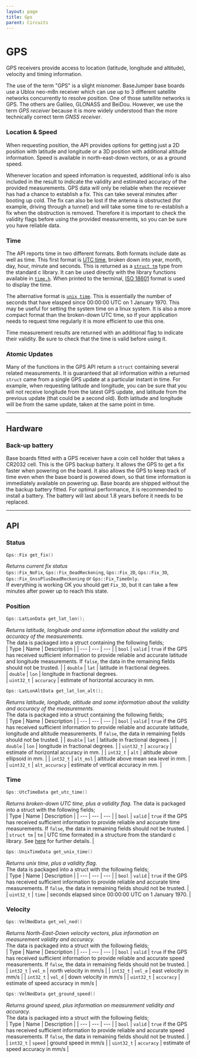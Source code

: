 ```yaml
---
layout: page
title: Gps
parent: Circuits
---
```


# GPS
GPS receivers provide access to location (latitude, longitude and altitude), velocity and timing information. 

The use of the term "GPS" is a slight misnomer. BaseJumper base boards use a Ublox neo-m8n receiver which can use up to 3 different satellite networks concurrently to resolve position. One of those satellite networks is GPS. The others are Galileo, GLONASS and BeiDou. However, we use the term *GPS receiver* because it is more widely understood than the more technically correct term *GNSS receiver*.

### Location & Speed
When requesting position, the API provides options for getting just a 2D position with latitude and longitude or a 3D position with additional altitude information. Speed is available in north-east-down vectors, or as a ground speed. 

Whenever location and speed infomation is requested, additional info is also included in the result to indicate the validity and estimated accuracy of the provided measurements. GPS data will only be reliable when the receiever has had a chance to establish a fix. This can take several minutes after booting up cold. The fix can also be lost if the antenna is obstructed (for example, driving through a tunnel) and will take some time to re-establish a fix when the obstruction is removed. Therefore it is important to check the validity flags before using the provided measurements, so you can be sure you have reliable data.

### Time
The API reports time in two different formats. Both formats include date as well as time. This first format is [UTC time](https://en.wikipedia.org/wiki/Coordinated_Universal_Time), broken down into year, month, day, hour, minute and seconds. This is returned as a [`struct tm`](http://www.cplusplus.com/reference/ctime/tm/) type from the standard c library. It can be used directly with the library functions available in [`time.h`](http://www.cplusplus.com/reference/ctime/). When printed to the terminal, [ISO 18601](https://en.wikipedia.org/wiki/ISO_8601) format is used to display the time.

The alternative format is [`unix time`](https://en.wikipedia.org/wiki/Unix_time). This is essentially the number of seconds that have elasped since 00:00:00 UTC on 1 January 1970. This may be useful for setting the system time on a linux system. It is also a more compact format than the broken-down UTC time, so if your application needs to request time regularly it is more efficient to use this one.

Time measurement results are returned with an additional flag to indicate their validity. Be sure to check that the time is valid before using it. 

### Atomic Updates
Many of the functions in the GPS API return a `struct` containing several related measurements. It is guaranteed that all information within a returned `struct` came from a single GPS update at a particular instant in time. For example, when requesting latitude and longitude, you can be sure that you will not receive longitude from the latest GPS update, and latitude from the previous update (that could be a second old). Both latitude and longitude will be from the same update, taken at the same point in time.

---

## Hardware

### Back-up battery
Base boards fitted with a GPS receiver have a coin cell holder that takes a CR2032 cell. This is the GPS backup battery. It allows the GPS to get a fix faster when powering on the board. It also allows the GPS to keep track of time even when the base board is powered down, so that time information is immediately available on powering up. Base boards are shipped without the the backup battery fitted. For optimal performance, it is recommended to install a battery. The battery will last about 1.8 years before it needs to be replaced. 

---

## API

### Status

``` cpp
Gps::Fix get_fix()
```
*Returns current fix status*  
`Gps::Fix_NoFix`, `Gps::Fix_DeadReckoning`, `Gps::Fix_2D`, `Gps::Fix_3D`, `Gps::Fix_GnssPlusDeadReckoning` or `Gps::Fix_TimeOnly`.  
If everything is working OK you should get `Fix_3D`, but it can take a few minutes after power up to reach this state.

### Position

``` cpp
Gps::LatLonData get_lat_lon();
```
*Returns latitude, longitude and some information about the validity and accuracy of the measurements.*   
The data is packaged into a struct containing the following fields;  
| Type | Name | Description |
| --- | --- | --- |
| `bool` | `valid` | `true` if the GPS has received sufficient information to provide reliable and accurate latitude and longitude measurements. If `false`, the data in the remaining fields should not be trusted. |
| `double` | `lat` | latitude in fractional degrees.  
| `double` | `lon` | longitude in fractional degrees.  
| `uint32_t` | `accuracy` | estimate of horizontal accuracy in mm.  

``` cpp
Gps::LatLonAltData get_lat_lon_alt();
```
*Returns latitude, longitude, altitude and some information about the validity and accuracy of the measurements.*   
The data is packaged into a struct containing the following fields;  
| Type | Name | Description |
| --- | --- | --- |
| `bool` | `valid` | `true` if the GPS has received sufficient information to provide reliable and accurate latitude, longitude and altitude measurements. If `false`, the data in remaining fields should not be trusted. |
| `double` | `lat` | latitude in fractional degrees. |
| `double` | `lon` | longitude in fractional degrees. |
| `uint32_t` | `accuracy` | estimate of horizontal accuracy in mm. |
| `int32_t` | `alt` | altitude above ellipsoid in mm. |
| `int32_t` | `alt_msl` | altitude above mean sea level in mm. |
| `uint32_t` | `alt_accuracy` | estimate of vertical accuracy in mm. |

### Time

``` cpp
Gps::UtcTimeData get_utc_time()
```
*Returns broken-down UTC time, plus a validity flag.*
The data is packaged into a struct with the following fields;  
| Type | Name | Description |
| --- | --- | --- |
| `bool` | `valid` | `true` if the GPS has received sufficient information to provide reliable and accurate time measurements. If `false`, the data in remaining fields should not be trusted. |
| `struct tm` | `tm` | UTC time formated in a structure from the standard c library. See [here](http://www.cplusplus.com/reference/ctime/tm/) for further details. |

``` cpp
Gps::UnixTimeData get_unix_time()
```
*Returns unix time, plus a validity flag.*  
The data is packaged into a struct with the following fields;  
| Type | Name | Description |
| --- | --- | --- |
| `bool` | `valid` | `true` if the GPS has received sufficient information to provide reliable and accurate time measurements. If `false`, the data in remaining fields should not be trusted. |
| `uint32_t` | `time` | seconds elapsed since 00:00:00 UTC on 1 January 1970. |

### Velocity

``` cpp
Gps::VelNedData get_vel_ned()
```
*Returns North-East-Down velocity vectors, plus information on measurement validity and accuracy.*  
The data is packaged into a struct with the following fields;  
| Type | Name | Description |
| --- | --- | --- |
| `bool` | `valid` | `true` if the GPS has received sufficient information to provide reliable and accurate speed measurements. If `false`, the data in remaining fields should not be trusted. |
| `int32_t` | `vel_n` | north velocity in mm/s |
| `int32_t` | `vel_e` | east velocity in mm/s |
| `int32_t` | `vel_d` | down velocity in mm/s |
| `uint32_t` | `accuracy` | estimate of speed accuracy in mm/s |

``` cpp
Gps::VelNedData get_ground_speed()
```
*Returns ground speed, plus information on measurement validity and accuracy.*  
The data is packaged into a struct with the following fields;  
| Type | Name | Description |
| --- | --- | --- |
| `bool` | `valid` | `true` if the GPS has received sufficient information to provide reliable and accurate speed measurements. If `false`, the data in remaining fields should not be trusted. |
| `int32_t` | `speed` | ground speed in mm/s |
| `uint32_t` | `accuracy` | estimate of speed accuracy in mm/s |